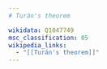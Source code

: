 ```yaml
---
# Turán's theorem

wikidata: Q1047749
msc_classification: 05
wikipedia_links:
  - "[[Turán's theorem]]"
---
```

